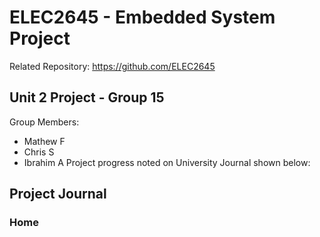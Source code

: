 # ELEC2645 - Embedded System Project

Related Repository: https://github.com/ELEC2645

## Unit 2 Project - Group 15
Group Members: 
- Mathew F
- Chris S
- Ibrahim A
Project progress noted on University Journal shown below:

## Project Journal
### Home
